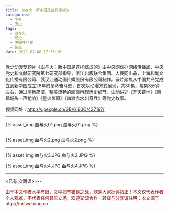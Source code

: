 ```yaml
---
title: 血与火：新中国是这样炼成的
categories:
  - 学外
  - 历史
tags:
  - 血与火
  - 党史
  - 中国共产党
  - 长征
date: 2021-07-08 17:35:16
---
```


党史动漫专题片《血与火：新中国是这样炼成的》由中央网信办网络传播局、中央党史和文献研究院第七研究部指导，浙江出版联合集团、人民网出品，上海和胤文化传播有限公司、武汉江通动画传媒股份有限公司制作。该片聚焦从中国共产党成立到新中国成立28年的革命奋斗史，首次以动漫方式展现，共30集，每集3分钟左右，通过清新简洁、精美流畅的画面再现历史细节，生动讲述《开天辟地》《南昌城头一声枪响》《星火燎原》《四渡赤水出奇兵》等党史故事。

视频网址：http://v.people.cn/GB/61600/437197/

----

{% asset_img 血与火01.png 血与火01.png %} 

----

{% asset_img 血与火2.png 血与火2.png %} 

----

{% asset_img 血与火3.JPG 血与火3.JPG %} 

{% asset_img 血与火4.JPG 血与火4.JPG %} 



---
<span id="busuanzi_container_page_pv">
<已有 <span id="busuanzi_value_page_pv"></span> 次阅读>
</span>
---

<p style="color:darkred"> 由于本文作者水平有限，文中如有错误之处，欢迎大家批评指正！本文仅代表作者个人观点，不代表任何其它立场，欢迎交流合作！转载与分享请注明：本文源于 http://meiweiping.cn </p>
